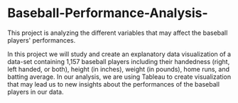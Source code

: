 # Baseball-Performance-Analysis-
This project is analyzing the different variables that may affect the baseball players' performances.

In this project we will study and create an explanatory data visualization of a data-set containing 1,157 baseball players including their handedness (right, left handed, or both), height (in inches), weight (in pounds), home runs, and batting average. In our analysis, we are using Tableau to create visualization that may lead us to new insights about the performances of the baseball players in our data.
